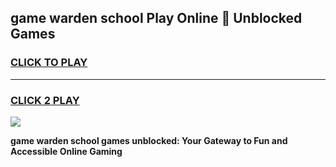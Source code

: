 
## game warden school Play Online 👋 Unblocked Games
<h3>
<a href="https://news.freeplayer.one?title=game_warden_school&ref=17GH">CLICK TO PLAY</a></h3>
<hr>

<h3>
<a href="https://news.freeplayer.one?title=game_warden_school&ref=17GH">CLICK 2 PLAY</a>
  
</h3>

<a href="https://news.freeplayer.one?title=game_warden_school&ref=17GH/"><img src="https://clearcache.store/games.png"></a>


**game warden school games unblocked: Your Gateway to Fun and Accessible Online Gaming**

